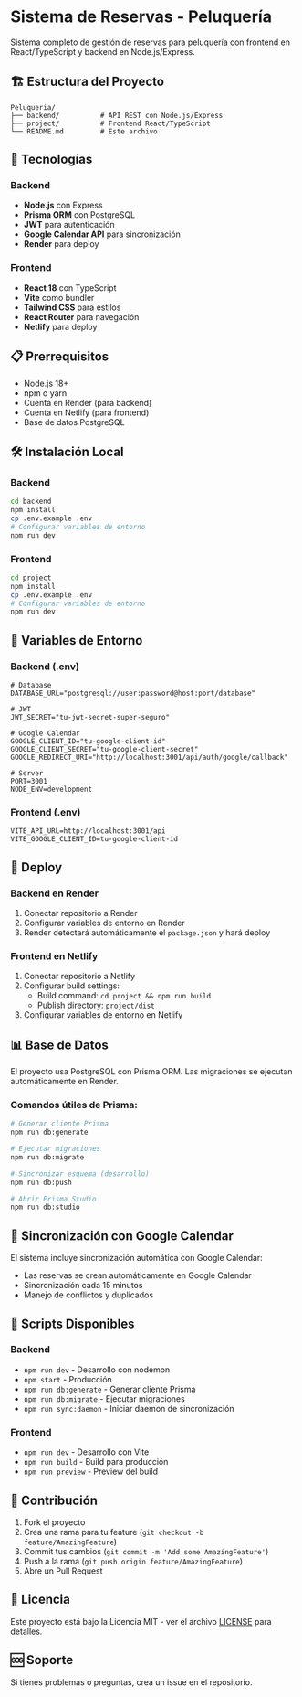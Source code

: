 # Sistema de Reservas - Peluquería

Sistema completo de gestión de reservas para peluquería con frontend en React/TypeScript y backend en Node.js/Express.

## 🏗️ Estructura del Proyecto

```
Peluqueria/
├── backend/          # API REST con Node.js/Express
├── project/          # Frontend React/TypeScript
└── README.md         # Este archivo
```

## 🚀 Tecnologías

### Backend
- **Node.js** con Express
- **Prisma ORM** con PostgreSQL
- **JWT** para autenticación
- **Google Calendar API** para sincronización
- **Render** para deploy

### Frontend
- **React 18** con TypeScript
- **Vite** como bundler
- **Tailwind CSS** para estilos
- **React Router** para navegación
- **Netlify** para deploy

## 📋 Prerrequisitos

- Node.js 18+ 
- npm o yarn
- Cuenta en Render (para backend)
- Cuenta en Netlify (para frontend)
- Base de datos PostgreSQL

## 🛠️ Instalación Local

### Backend

```bash
cd backend
npm install
cp .env.example .env
# Configurar variables de entorno
npm run dev
```

### Frontend

```bash
cd project
npm install
cp .env.example .env
# Configurar variables de entorno
npm run dev
```

## 🔧 Variables de Entorno

### Backend (.env)
```env
# Database
DATABASE_URL="postgresql://user:password@host:port/database"

# JWT
JWT_SECRET="tu-jwt-secret-super-seguro"

# Google Calendar
GOOGLE_CLIENT_ID="tu-google-client-id"
GOOGLE_CLIENT_SECRET="tu-google-client-secret"
GOOGLE_REDIRECT_URI="http://localhost:3001/api/auth/google/callback"

# Server
PORT=3001
NODE_ENV=development
```

### Frontend (.env)
```env
VITE_API_URL=http://localhost:3001/api
VITE_GOOGLE_CLIENT_ID=tu-google-client-id
```

## 🚀 Deploy

### Backend en Render

1. Conectar repositorio a Render
2. Configurar variables de entorno en Render
3. Render detectará automáticamente el `package.json` y hará deploy

### Frontend en Netlify

1. Conectar repositorio a Netlify
2. Configurar build settings:
   - Build command: `cd project && npm run build`
   - Publish directory: `project/dist`
3. Configurar variables de entorno en Netlify

## 📊 Base de Datos

El proyecto usa PostgreSQL con Prisma ORM. Las migraciones se ejecutan automáticamente en Render.

### Comandos útiles de Prisma:

```bash
# Generar cliente Prisma
npm run db:generate

# Ejecutar migraciones
npm run db:migrate

# Sincronizar esquema (desarrollo)
npm run db:push

# Abrir Prisma Studio
npm run db:studio
```

## 🔄 Sincronización con Google Calendar

El sistema incluye sincronización automática con Google Calendar:

- Las reservas se crean automáticamente en Google Calendar
- Sincronización cada 15 minutos
- Manejo de conflictos y duplicados

## 📝 Scripts Disponibles

### Backend
- `npm run dev` - Desarrollo con nodemon
- `npm start` - Producción
- `npm run db:generate` - Generar cliente Prisma
- `npm run db:migrate` - Ejecutar migraciones
- `npm run sync:daemon` - Iniciar daemon de sincronización

### Frontend
- `npm run dev` - Desarrollo con Vite
- `npm run build` - Build para producción
- `npm run preview` - Preview del build

## 🤝 Contribución

1. Fork el proyecto
2. Crea una rama para tu feature (`git checkout -b feature/AmazingFeature`)
3. Commit tus cambios (`git commit -m 'Add some AmazingFeature'`)
4. Push a la rama (`git push origin feature/AmazingFeature`)
5. Abre un Pull Request

## 📄 Licencia

Este proyecto está bajo la Licencia MIT - ver el archivo [LICENSE](LICENSE) para detalles.

## 🆘 Soporte

Si tienes problemas o preguntas, crea un issue en el repositorio.
